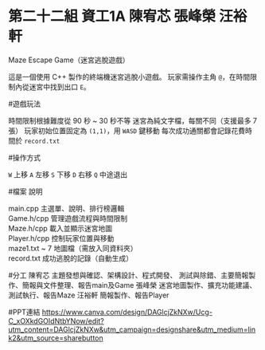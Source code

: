 # 第二十二組 資工1A 陳宥芯 張峰榮 汪裕軒 

Maze Escape Game（迷宮逃脫遊戲）
 
這是一個使用 C++ 製作的終端機迷宮逃脫小遊戲。
玩家需操作主角 `@`，在時間限制內從迷宮中找到出口 `E`。



#遊戲玩法

時間限制根據難度從 90 秒 ~ 30 秒不等
迷宮為純文字檔，每關不同（支援最多 7 張）
玩家初始位置固定為 `(1,1)`，用 `WASD` 鍵移動
每次成功通關都會記錄花費時間於 `record.txt`



 #操作方式

 `W`  上移 
 `A`  左移
 `S`  下移 
 `D`  右移
 `Q`  中途退出 



#檔案  說明    

 main.cpp        主選單、說明、排行榜邏輯      
 Game.h/cpp      管理遊戲流程與時間限制        
 Maze.h/cpp      載入並顯示迷宮地圖             
 Player.h/cpp    控制玩家位置與移動             
 maze1.txt ~ 7   地圖檔（需放入同資料夾）        
 record.txt      成功逃脫的記錄（自動生成）     



#分工
陳宥芯  主題發想與確認、架構設計、程式開發、
        測試與除錯、主要簡報製作、簡報與文件整理、報告main及Game
張峰榮  迷宮地圖製作、擴充功能建議、測試執行、報告Maze
汪裕軒  簡報製作、報告Player


#PPT連結
https://www.canva.com/design/DAGlcjZkNXw/Ucg-C_xOXkdGOIdNtbYNow/edit?utm_content=DAGlcjZkNXw&utm_campaign=designshare&utm_medium=link2&utm_source=sharebutton
